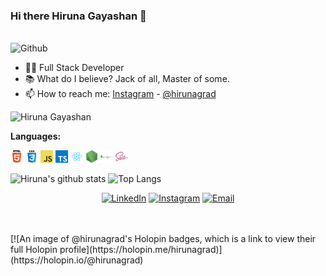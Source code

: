 ### Hi there Hiruna Gayashan 👋

<br>
<img width="18%"  alt="Github" src="https://user-images.githubusercontent.com/48678280/88862734-4903af80-d201-11ea-968b-9c939d88a37c.gif" />
<br>

- 👨‍💻 Full Stack Developer
- 📚 What do I believe? Jack of all, Master of some.
- 📫 How to reach me: [Instagram](https://www.instagram.com/hiruna_grad) - [@hirunagrad](https://www.instagram.com/hiruna_grad)





<p align="left"> <img src="https://komarev.com/ghpvc/?username=Thilina-Pathirage&color=blue" alt="Hiruna Gayashan" /> </p>


**Languages:**  

<code><img height="20" src="https://raw.githubusercontent.com/github/explore/80688e429a7d4ef2fca1e82350fe8e3517d3494d/topics/html/html.png"></code>
<code><img height="20" src="https://raw.githubusercontent.com/github/explore/80688e429a7d4ef2fca1e82350fe8e3517d3494d/topics/css/css.png"></code>
<code><img height="20" src="https://raw.githubusercontent.com/github/explore/80688e429a7d4ef2fca1e82350fe8e3517d3494d/topics/javascript/javascript.png"></code>
<code><img height="20" src="https://raw.githubusercontent.com/github/explore/80688e429a7d4ef2fca1e82350fe8e3517d3494d/topics/typescript/typescript.png"></code>
<code><img height="20" src="https://raw.githubusercontent.com/github/explore/80688e429a7d4ef2fca1e82350fe8e3517d3494d/topics/react/react.png"></code>
<code><img height="20" src="https://raw.githubusercontent.com/github/explore/80688e429a7d4ef2fca1e82350fe8e3517d3494d/topics/nodejs/nodejs.png"></code>
<code><img height="20" src="https://raw.githubusercontent.com/github/explore/80688e429a7d4ef2fca1e82350fe8e3517d3494d/topics/mongodb/mongodb.png"></code>
<code><img height="20" src="https://raw.githubusercontent.com/github/explore/80688e429a7d4ef2fca1e82350fe8e3517d3494d/topics/sass/sass.png"></code>

![Hiruna's github stats](https://github-readme-stats.vercel.app/api?username=Hirunagrad&theme=tokyonight&show_icons=true&hide=["issues"])
![Top Langs](https://github-readme-stats.vercel.app/api/top-langs/?username=Hirunagrad&theme=tokyonight&layout=compact)



<p align="center">
 <!-- <a href="https://www.adityavsingh.com/"><img alt="Website" src="https://img.shields.io/badge/Website-www.adityavsingh.com-blue?style=flat-square&logo=google-chrome"></a> -->
<a href="https://www.linkedin.com/in/hiruna-gayashan-9387241a7/"><img alt="LinkedIn" src="https://img.shields.io/badge/LinkedIn-Hiruna%20-blue?style=flat-square&logo=linkedin"></a>
<a href="https://www.instagram.com/hiruna_grad/"><img alt="Instagram" src="https://img.shields.io/badge/Instagram-Hiruna-blue?style=flat-square&logo=instagram"></a>
<a href="mailto:hirunagrad@gmail.com"><img alt="Email" src="https://img.shields.io/badge/Email-hirunagrad@gmail.com-blue?style=flat-square&logo=gmail"></a>
</p>
 <br>
 <br>
[![An image of @hirunagrad's Holopin badges, which is a link to view their full Holopin profile](https://holopin.me/hirunagrad)](https://holopin.io/@hirunagrad)

